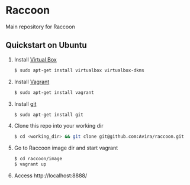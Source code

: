 Raccoon
=======

Main repository for Raccoon


Quickstart on Ubuntu
--------------------

1. Install [Virtual Box](https://www.virtualbox.org/wiki/Downloads)

   ```bash
   $ sudo apt-get install virtualbox virtualbox-dkms
   ```

2. Install [Vagrant](https://www.vagrantup.com/downloads.html)
    ```bash
   $ sudo apt-get install vagrant
   ```

3. Install [git](https://git-scm.com/downloads)

   ```bash
   $ sudo apt-get install git
   ```

4. Clone this repo into your working dir

   ```bash
   $ cd <working_dir> && git clone git@github.com:Avira/raccoon.git
   ```

5. Go to Raccoon image dir and start vagrant

   ```bash
   $ cd raccoon/image
   $ vagrant up
   ```

6. Access http://localhost:8888/


